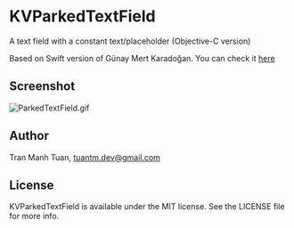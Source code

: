 # KVParkedTextField

A text field with a constant text/placeholder (Objective-C version)

Based on Swift version of Günay Mert Karadoğan. You can check it [here](https://github.com/gmertk/ParkedTextField)

## Screenshot

![ParkedTextField.gif](https://raw.githubusercontent.com/gmertk/ParkedTextField/master/Screenshots/ParkedTextField.gif)

## Author

Tran Manh Tuan, tuantm.dev@gmail.com

## License

KVParkedTextField is available under the MIT license. See the LICENSE file for more info.